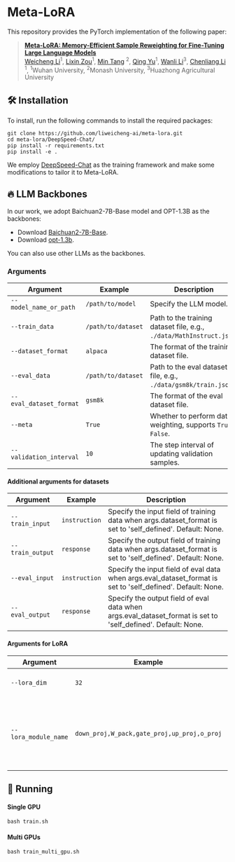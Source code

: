 
# Meta-LoRA

This repository provides the PyTorch implementation of the following paper:
> [**Meta-LoRA: Memory-Efficient Sample Reweighting for Fine-Tuning Large Language Models**]() <br>
> [Weicheng Li]()<sup>1</sup>,
> [Lixin Zou]()<sup>1</sup>,
> [Min Tang]() <sup>2</sup>,
> [Qing Yu]()<sup>1</sup>,
> [Wanli Li]()<sup>3</sup>,
> [Chenliang Li]() <sup>1</sup>,
> <sup>1</sup>Wuhan University, <sup>2</sup>Monash University, <sup>3</sup>Huazhong Agricultural University<br>

## :hammer_and_wrench: Installation

To install, run the following commands to install the required packages:

```
git clone https://github.com/liweicheng-ai/meta-lora.git
cd meta-lora/DeepSpeed-Chat/
pip install -r requirements.txt
pip install -e .
```

We employ [DeepSpeed-Chat](https://github.com/microsoft/DeepSpeedExamples/tree/master/applications/DeepSpeed-Chat) as the training framework and make some modifications to tailor it to Meta-LoRA. 

 
## :fire: LLM Backbones

In our work, we adopt Baichuan2-7B-Base model and OPT-1.3B as the backbones:
- Download [Baichuan2-7B-Base](https://huggingface.co/baichuan-inc/Baichuan2-7B-Base).
- Download [opt-1.3b](https://huggingface.co/facebook/opt-1.3b).

You can also use other LLMs as the backbones.

### Arguments

| Argument             | Example             | Description   |
| -------------------- | ------------------- | ------------- |
| `--model_name_or_path`    | `/path/to/model` | Specify the LLM model.|
| `--train_data`     | `/path/to/dataset` | Path to the training dataset file, e.g., `./data/MathInstruct.json`. |
| `--dataset_format`     | `alpaca` | The format of the training dataset file. |
| `--eval_data`     | `/path/to/dataset` | Path to the eval dataset file, e.g., `./data/gsm8k/train.json`. |
| `--eval_dataset_format`     | `gsm8k` | The format of the eval dataset file. |
| `--meta`     | `True` | Whether to perform data weighting, supports `True`, `False`. |
| `--validation_interval`     | `10` | The step interval of updating validation samples. |

#### Additional arguments for datasets

| Argument             | Example             | Description   |
| -------------------- | ------------------- | ------------- |
| `--train_input`      | `instruction` | Specify the input field of training data when args.dataset_format is set to 'self_defined'. Default: None. |
| `--train_output`      | `response` | Specify the output field of training data when args.dataset_format is set to 'self_defined'. Default: None. |
| `--eval_input`      | `instruction` | Specify the input field of eval data when args.eval_dataset_format is set to 'self_defined'. Default: None. |
| `--eval_output`      | `response` | Specify the output field of eval data when args.eval_dataset_format is set to 'self_defined'. Default: None. |

#### Arguments for LoRA

| Argument             | Example             | Description   |
| -------------------- | ------------------- | ------------- |
| `--lora_dim`   | `32` | The rank of LoRA modules. |
| `--lora_module_name`      | `down_proj,W_pack,gate_proj,up_proj,o_proj` | Specify which trainable modules to perform Low-Rank Adaptation on. |


## :rocket: Running

#### Single GPU

```
bash train.sh
```

#### Multi GPUs

```
bash train_multi_gpu.sh
```
